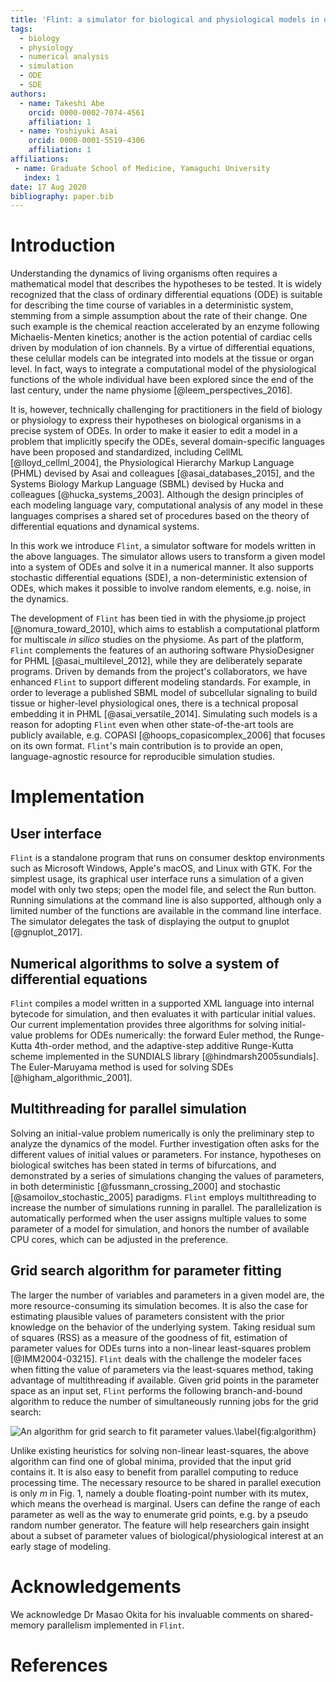 ```yaml
---
title: 'Flint: a simulator for biological and physiological models in ordinary and stochastic differential equations'
tags:
  - biology
  - physiology
  - numerical analysis
  - simulation
  - ODE
  - SDE
authors:
  - name: Takeshi Abe
    orcid: 0000-0002-7074-4561
    affiliation: 1
  - name: Yoshiyuki Asai
    orcid: 0000-0001-5519-4306
    affiliation: 1
affiliations:
 - name: Graduate School of Medicine, Yamaguchi University
   index: 1
date: 17 Aug 2020
bibliography: paper.bib
---
```


# Introduction

Understanding the dynamics of living organisms often requires a mathematical model
that describes the hypotheses to be tested. It is widely recognized that the
class of ordinary differential equations (ODE) is suitable for describing the
time course of variables in a deterministic system, stemming from a simple
assumption about the rate of their change.
One such example is the chemical reaction accelerated by an enzyme
following Michaelis-Menten kinetics; another is the action potential of
cardiac cells driven by modulation of ion channels. By a virtue of
differential equations, these celullar models can be integrated into
models at the
tissue or organ level. In fact, ways to integrate a computational model of
the physiological functions of the whole individual have been explored since the
end of the last century, under the name physiome [@leem_perspectives_2016].

It is, however, technically challenging for practitioners in the field of
biology or physiology to express their hypotheses on biological organisms in a
precise system of ODEs. In order to make it easier to edit a model in a problem
that implicitly specify the ODEs, several domain-specific languages have
been proposed and standardized, including CellML [@lloyd_cellml_2004], the
Physiological Hierarchy Markup Language (PHML) devised by Asai and colleagues
[@asai_databases_2015], and the Systems Biology Markup Language (SBML) devised
by Hucka and colleagues [@hucka_systems_2003]. Although the design principles of each modeling
language vary, computational analysis of any model in these languages
comprises a shared set of procedures based on the theory of differential
equations and dynamical systems.

In this work we introduce `Flint`, a simulator software for models written in
the above languages. The simulator allows users to transform a given model into
a system of ODEs and solve it in a numerical manner. It also supports stochastic
differential equations (SDE), a non-deterministic extension of ODEs, which makes
it possible to involve random elements, e.g. noise, in the dynamics.

The development of `Flint` has been tied in with the physiome.jp project
[@nomura_toward_2010], which aims to establish a computational platform for
multiscale _in silico_ studies on the physiome. As part of the platform, `Flint`
complements the features of an authoring software PhysioDesigner for PHML
[@asai_multilevel_2012], while they are deliberately separate programs. Driven
by demands from the project's collaborators, we have enhanced `Flint` to support
different modeling standards. For example, in order to leverage a published SBML
model of subcellular signaling to build tissue or higher-level physiological
ones, there is a technical proposal embedding it in PHML
[@asai_versatile_2014]. Simulating such models is a reason for adopting `Flint`
even when other state-of-the-art tools are publicly available, e.g. COPASI
[@hoops_copasicomplex_2006] that focuses on its own format. `Flint`'s main
contribution is to provide an open, language-agnostic resource for reproducible
simulation studies.

# Implementation

## User interface

`Flint` is a standalone program that runs on consumer desktop environments such
as Microsoft Windows, Apple's macOS, and Linux with GTK. For the simplest usage,
its graphical user interface runs a simulation of a given model with only two
steps; open the model file, and select the Run button. Running simulations at the
command line is also supported, although only a limited number of the functions
are available in the command line interface. The simulator delegates the task
of displaying the output to gnuplot [@gnuplot_2017].

## Numerical algorithms to solve a system of differential equations

`Flint` compiles a model written in a supported XML language into internal
bytecode for simulation, and then evaluates it with particular initial values.
Our current implementation provides three algorithms for solving initial-value
problems for ODEs numerically: the forward Euler method, the Runge-Kutta
4th-order method, and the adaptive-step additive Runge-Kutta scheme implemented
in the SUNDIALS library [@hindmarsh2005sundials]. The Euler-Maruyama method is
used for solving SDEs [@higham_algorithmic_2001].

## Multithreading for parallel simulation

Solving an initial-value problem numerically is only the preliminary step to
analyze the dynamics of the model. Further investigation often asks for the
different values of initial values or parameters. For instance, hypotheses on
biological switches has been stated in terms of bifurcations, and demonstrated by
a series of simulations changing the values of parameters, in both deterministic
[@fussmann_crossing_2000] and stochastic [@samoilov_stochastic_2005] paradigms.
`Flint` employs multithreading to increase the number of simulations running in
parallel. The parallelization is automatically performed when the user assigns
multiple values to some parameter of a model for simulation, and honors the
number of available CPU cores, which can be adjusted in the preference.

## Grid search algorithm for parameter fitting

The larger the number of variables and parameters in a given model are, the more
resource-consuming its simulation becomes. It is also the case for estimating
plausible values of parameters consistent with the prior knowledge on the
behavior of the underlying system. Taking residual sum of squares (RSS) as a
measure of the goodness of fit, estimation of parameter values for ODEs turns
into a non-linear least-squares problem [@IMM2004-03215]. `Flint` deals with the
challenge the modeler faces when fitting the value of parameters via the
least-squares method, taking advantage of multithreading if available.
Given grid points in the parameter space as an input set, `Flint` performs the
following branch-and-bound algorithm to reduce the number of simultaneously
running jobs for the grid search:

![An algorithm for grid search to fit parameter values.\label{fig:algorithm}](algorithm.png)

Unlike existing heuristics for solving non-linear least-squares, the above
algorithm can find one of global minima, provided that the input grid contains
it. It is also easy to benefit from parallel computing to reduce processing
time. The necessary resource to be shared in parallel execution is only $m$ in
Fig. 1, namely a double floating-point number with its mutex, which means
the overhead is marginal. Users can define the range of each parameter as well
as the way to enumerate grid points, e.g. by a pseudo random number
generator. The feature will help researchers gain insight about a subset of
parameter values of biological/physiological interest at an early stage of
modeling.

# Acknowledgements

We acknowledge Dr Masao Okita for his invaluable comments on shared-memory
parallelism implemented in `Flint`.

# References
